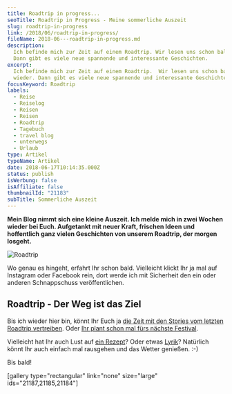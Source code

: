```yaml
---
title: Roadtrip in progress...
seoTitle: Roadtrip in Progress - Meine sommerliche Auszeit
slug: roadtrip-in-progress
link: /2018/06/roadtrip-in-progress/
fileName: 2018-06---roadtrip-in-progress.md
description:
  Ich befinde mich zur Zeit auf einem Roadtrip. Wir lesen uns schon bald wieder.
  Dann gibt es viele neue spannende und interessante Geschichten.
excerpt:
  Ich befinde mich zur Zeit auf einem Roadtrip.  Wir lesen uns schon bald
  wieder. Dann gibt es viele neue spannende und interessante Geschichten.
focusKeyword: Roadtrip
labels:
  - Reise
  - Reiselog
  - Reisen
  - Reisen
  - Roadtrip
  - Tagebuch
  - travel blog
  - unterwegs
  - Urlaub
type: Artikel
typeName: Artikel
date: 2018-06-17T10:14:35.000Z
status: publish
isWerbung: false
isAffiliate: false
thumbnailId: "21183"
subTitle: Sommerliche Auszeit
---
```


<strong>Mein Blog nimmt sich eine kleine Auszeit. Ich melde mich in zwei Wochen
wieder bei Euch. Aufgetankt mit neuer Kraft, frischen Ideen und hoffentlich ganz
vielen Geschichten von unserem Roadtrip, der morgen losgeht.</strong>

![Roadtrip](http://cardamonchai.com/wp-content/uploads/2018/06/15647786664_de0906f5ab_z-400x267.jpg)

Wo genau es hingeht, erfahrt Ihr schon bald. Vielleicht klickt Ihr ja mal auf
Instagram oder Facebook rein, dort werde ich mit Sicherheit den ein oder anderen
Schnappschuss veröffentlichen.

## Roadtrip - Der Weg ist das Ziel

Bis ich wieder hier bin, könnt Ihr Euch ja
<a href="https://cardamonchai.com/tag/irland2018/">die Zeit mit den Stories vom
letzten Roadtrip vertreiben</a>. Oder
<a href="http://cardamonchai.com/2015/03/die-ultimative-vegane-festivalliste/">Ihr
plant schon mal fürs nächste Festival</a>.

Vielleicht hat Ihr auch Lust auf
<a href="https://cardamonchai.com/category/vegan-2/rezepte/">ein Rezept</a>?
Oder etwas
<a href="https://cardamonchai.com/category/bleistift-2-0/lyrik/">Lyrik</a>?
Natürlich könnt Ihr auch einfach mal rausgehen und das Wetter genießen. :-)

Bis bald!

[gallery type="rectangular" link="none" size="large" ids="21187,21185,21184"]

